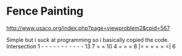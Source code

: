 # Fence Painting
http://www.usaco.org/index.php?page=viewproblem2&cpid=567

Simple but i suck at programming so i basically copied the code.
Intersection
1 - - - - - - - - - - - 13
            7 = = 10 
      4 = = = 8
      |= = = = = =|
            6